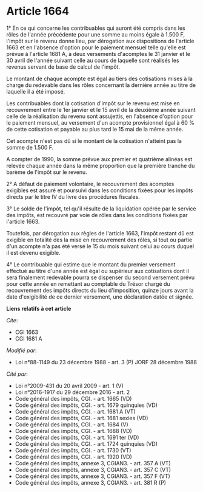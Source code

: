 # Article 1664

1° En ce qui concerne les contribuables qui auront été compris dans les rôles de l'année précédente pour une somme au moins
égale à 1.500 F, l'impôt sur le revenu donne lieu, par dérogation aux dispositions de l'article 1663 et en l'absence d'option
pour le paiement mensuel telle qu'elle est prévue à l'article 1681 A, à deux versements d'acomptes le 31 janvier et le 30
avril de l'année suivant celle au cours de laquelle sont réalisés les revenus servant de base de calcul de l'impôt.

Le montant de chaque acompte est égal au tiers des cotisations mises à la charge du redevable dans les rôles concernant la
dernière année au titre de laquelle il a été imposé.

Les contribuables dont la cotisation d'impôt sur le revenu est mise en recouvrement entre le 1er janvier et le 15 avril de la
deuxième année suivant celle de la réalisation du revenu sont assujettis, en l'absence d'option pour le paiement mensuel, au
versement d'un acompte provisionnel égal à 60 % de cette cotisation et payable au plus tard le 15 mai de la même année.

Cet acompte n'est pas dû si le montant de la cotisation n'atteint pas la somme de 1.500 F.

A compter de 1990, la somme prévue aux premier et quatrième alinéas est relevée chaque année dans la même proportion que la
première tranche du barème de l'impôt sur le revenu.

2° A défaut de paiement volontaire, le recouvrement des acomptes exigibles est assuré et poursuivi dans les conditions fixées
pour les impôts directs par le titre IV du livre des procédures fiscales.

3° Le solde de l'impôt, tel qu'il résulte de la liquidation opérée par le service des impôts, est recouvré par voie de rôles
dans les conditions fixées par l'article 1663.

Toutefois, par dérogation aux règles de l'article 1663, l'impôt restant dû est exigible en totalité dès la mise en
recouvrement des rôles, si tout ou partie d'un acompte n'a pas été versé le 15 du mois suivant celui au cours duquel il est
devenu exigible.

4° Le contribuable qui estime que le montant du premier versement effectué au titre d'une année est égal ou supérieur aux
cotisations dont il sera finalement redevable pourra se dispenser du second versement prévu pour cette année en remettant au
comptable du Trésor chargé du recouvrement des impôts directs du lieu d'imposition, quinze jours avant la date d'exigibilité
de ce dernier versement, une déclaration datée et signée.

**Liens relatifs à cet article**

_Cite_:

  - CGI 1663
  - CGI 1681 A

_Modifié par_:

  - Loi n°88-1149 du 23 décembre 1988 - art. 3 (P) JORF 28 décembre 1988

_Cité par_:

  - Loi n°2009-431 du 20 avril 2009 - art. 1 (V)
  - Loi n°2016-1917 du 29 décembre 2016 - art. 2
  - Code général des impôts, CGI. - art. 1665 (VD)
  - Code général des impôts, CGI. - art. 1679 quinquies (VD)
  - Code général des impôts, CGI. - art. 1681 A (VT)
  - Code général des impôts, CGI. - art. 1681 sexies (VD)
  - Code général des impôts, CGI. - art. 1684 (V)
  - Code général des impôts, CGI. - art. 1688 (VD)
  - Code général des impôts, CGI. - art. 1691 ter (VD)
  - Code général des impôts, CGI. - art. 1724 quinquies (VD)
  - Code général des impôts, CGI. - art. 1730 (VT)
  - Code général des impôts, CGI. - art. 1920 (VD)
  - Code général des impôts, annexe 3, CGIAN3. - art. 357 A (VT)
  - Code général des impôts, annexe 3, CGIAN3. - art. 357 C (VT)
  - Code général des impôts, annexe 3, CGIAN3. - art. 357 F (VT)
  - Code général des impôts, annexe 3, CGIAN3. - art. 381 R (P)
